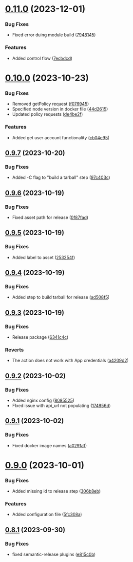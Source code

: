 # [0.11.0](https://github.com/unipoll/angular/compare/v0.10.0...v0.11.0) (2023-12-01)


### Bug Fixes

* Fixed error duing module build ([7948145](https://github.com/unipoll/angular/commit/794814510a89fb012e737326a4438e9d0f91ced4))


### Features

* Added control flow ([7ecbdcd](https://github.com/unipoll/angular/commit/7ecbdcd45397ac2f2723b6784d9ea59bc3d590f1))

# [0.10.0](https://github.com/unipoll/angular/compare/v0.9.7...v0.10.0) (2023-10-23)


### Bug Fixes

* Removed getPolicy request ([f076945](https://github.com/unipoll/angular/commit/f076945eccf6179fe1583aea1b1fc91167ecf136))
* Specified node version in docker file ([44d2615](https://github.com/unipoll/angular/commit/44d26151b9a9d4dde144fd42c62f1d4f54e61fe8))
* Updated policy requests ([de4be2f](https://github.com/unipoll/angular/commit/de4be2fb89bdd569eae8d74cf36c1fd8cc6f84f4))


### Features

* Added get user account functionality ([cb04e95](https://github.com/unipoll/angular/commit/cb04e95457e211011a0ca700c34ddeef340fe537))

## [0.9.7](https://github.com/unipoll/angular/compare/v0.9.6...v0.9.7) (2023-10-20)


### Bug Fixes

* Added -C flag to "build a tarball" step ([97c403c](https://github.com/unipoll/angular/commit/97c403cab7eb85325fde9629287f5900d7132bc6))

## [0.9.6](https://github.com/unipoll/angular/compare/v0.9.5...v0.9.6) (2023-10-19)


### Bug Fixes

* Fixed asset path for release ([0f87fad](https://github.com/unipoll/angular/commit/0f87fad4907388ceb1c66930213bd0a29e35afb1))

## [0.9.5](https://github.com/unipoll/angular/compare/v0.9.4...v0.9.5) (2023-10-19)


### Bug Fixes

* Added label to asset ([253254f](https://github.com/unipoll/angular/commit/253254fbef983cee44eaae655adf6f6ec43e79a3))

## [0.9.4](https://github.com/unipoll/angular/compare/v0.9.3...v0.9.4) (2023-10-19)


### Bug Fixes

* Added step to build tarball for release ([ad508f5](https://github.com/unipoll/angular/commit/ad508f5bcf5e1c0cef7cdccb7e2162fda5345ac3))

## [0.9.3](https://github.com/unipoll/angular/compare/v0.9.2...v0.9.3) (2023-10-19)


### Bug Fixes

* Release package ([6341c4c](https://github.com/unipoll/angular/commit/6341c4c8a34e547db6d01b8c9804794feb2fb06d))


### Reverts

* The action does not work with App credentials ([a4209d2](https://github.com/unipoll/angular/commit/a4209d2962ae3f734e5bde6bf82e6fb22716f26d))

## [0.9.2](https://github.com/unipoll/angular/compare/v0.9.1...v0.9.2) (2023-10-02)


### Bug Fixes

* Added nginx config ([8085525](https://github.com/unipoll/angular/commit/808552550e7ce5457174ffb37f9f3d31a357c906))
* FIxed issue with api_url not populating ([174856d](https://github.com/unipoll/angular/commit/174856d6e327b958aeab026eeb317a49658b5978))

## [0.9.1](https://github.com/unipoll/angular/compare/v0.9.0...v0.9.1) (2023-10-02)


### Bug Fixes

* Fixed docker image names ([a0291a1](https://github.com/unipoll/angular/commit/a0291a1574952cb6ec1b9fb40a905f4832c71798))

# [0.9.0](https://github.com/unipoll/angular/compare/v0.8.1...v0.9.0) (2023-10-01)


### Bug Fixes

* Added missing id to release step ([306b8eb](https://github.com/unipoll/angular/commit/306b8eb0e86af764e7d3e841467874e1d00071ca))


### Features

* Added configuration file ([5fc308a](https://github.com/unipoll/angular/commit/5fc308aa4d78d50d4c8b9203f64cd19c08e248e5))

## [0.8.1](https://github.com/unipoll/angular/compare/v0.8.0...v0.8.1) (2023-09-30)


### Bug Fixes

* fixed semantic-release plugins ([e815c0b](https://github.com/unipoll/angular/commit/e815c0bff26f55f22e9cf1fa8518dabbe4a54b39))

